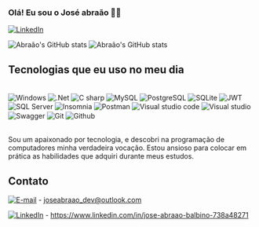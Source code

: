 
### Olá! Eu sou o José abraão 👋🏾

[![LinkedIn](https://img.shields.io/badge/LinkedIn-0077B5?style=for-the-badge&logo=linkedin&logoColor=white)](https://www.linkedin.com/in/jose-abraao-balbino-738a48271/)

![Abraão's GitHub stats](https://github-readme-stats.vercel.app/api?username=abraao-2022&show_icons=true&theme=dracula)
![Abraão's GitHub stats](https://github-readme-stats.vercel.app/api/top-langs/?username=abraao-2022&theme=dracula)

## Tecnologias que eu uso no meu dia

<div style="display: inline-block"><br/>
<img align="center" alt="Windows" src="https://img.shields.io/badge/Windows-0078D6?style=for-the-badge&logo=windows&logoColor=white"/>
<img align="center" alt=".Net" src="https://img.shields.io/badge/.NET-5C2D91?style=for-the-badge&logo=.net&logoColor=white"/>
<img align="center" alt="C sharp" src="https://img.shields.io/badge/C%23-239120?style=for-the-badge&logo=c-sharp&logoColor=white"/>
<img align="center" alt="MySQL" src="https://img.shields.io/badge/MySQL-00000F?style=for-the-badge&logo=mysql&logoColor=white"/>
<img align="center" alt="PostgreSQL" src="https://img.shields.io/badge/PostgreSQL-316192?style=for-the-badge&logo=postgresql&logoColor=white"/>
<img align="center" alt="SQLite" src="https://img.shields.io/badge/SQLite-07405E?style=for-the-badge&logo=sqlite&logoColor=white"/>
<img align="center" alt="JWT" src="https://img.shields.io/badge/json%20web%20tokens-323330?style=for-the-badge&logo=json-web-tokens&logoColor=pink"/>
<img align="center" alt="SQL Server" src="https://img.shields.io/badge/Microsoft%20SQL%20Server-CC2927?style=for-the-badge&logo=microsoft%20sql%20server&logoColor=white"/>
<img align="center" alt="Insomnia" src="https://img.shields.io/badge/Insomnia-black?style=for-the-badge&logo=insomnia&logoColor=5849BE"/>
<img align="center" alt="Postman" src="https://img.shields.io/badge/Postman-FF6C37?style=for-the-badge&logo=postman&logoColor=white"/>
<img align="center" alt="Visual studio code" src="https://img.shields.io/badge/Visual%20Studio%20Code-0078d7.svg?style=for-the-badge&logo=visual-studio-code&logoColor=white"/>
<img align="center" alt="Visual studio" src="https://img.shields.io/badge/Visual%20Studio-5C2D91.svg?style=for-the-badge&logo=visual-studio&logoColor=white"/>
<img align="center" alt="Swagger" src="https://img.shields.io/badge/-Swagger-%23Clojure?style=for-the-badge&logo=swagger&logoColor=white"/>
<img align="center" alt="Git" src="https://img.shields.io/badge/git-%23F05033.svg?style=for-the-badge&logo=git&logoColor=white"/>
<img align="center" alt="Github" src="https://img.shields.io/badge/github-%23121011.svg?style=for-the-badge&logo=github&logoColor=white"/>
</div><br/><br/>

Sou um apaixonado por tecnologia, e descobri na programação de
computadores minha verdadeira vocação. Estou ansioso para colocar em prática as habilidades que adquiri durante meus estudos.

## Contato
[![E-mail](https://img.shields.io/badge/-Email-000?style=for-the-badge&logo=microsoft-outlook&logoColor=007BFF)](mailto:joseabraao_dev@outlook.com) - joseabraao_dev@outlook.com

[![LinkedIn](https://img.shields.io/badge/LinkedIn-0077B5?style=for-the-badge&logo=linkedin&logoColor=white)](https://www.linkedin.com/in/jose-abraao-balbino-738a48271/) - https://www.linkedin.com/in/jose-abraao-balbino-738a48271
